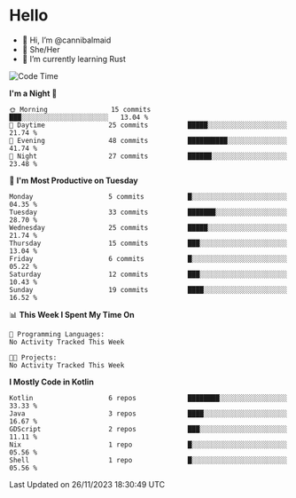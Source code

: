 # Hello
- 👋 Hi, I’m @cannibalmaid
- 👀 She/Her
- 🌱 I’m currently learning Rust

<!--START_SECTION:waka-->
![Code Time](http://img.shields.io/badge/Code%20Time-132%20hrs%2023%20mins-blue)

**I'm a Night 🦉** 

```text
🌞 Morning                15 commits          ███░░░░░░░░░░░░░░░░░░░░░░   13.04 % 
🌆 Daytime                25 commits          █████░░░░░░░░░░░░░░░░░░░░   21.74 % 
🌃 Evening                48 commits          ██████████░░░░░░░░░░░░░░░   41.74 % 
🌙 Night                  27 commits          ██████░░░░░░░░░░░░░░░░░░░   23.48 % 
```
📅 **I'm Most Productive on Tuesday** 

```text
Monday                   5 commits           █░░░░░░░░░░░░░░░░░░░░░░░░   04.35 % 
Tuesday                  33 commits          ███████░░░░░░░░░░░░░░░░░░   28.70 % 
Wednesday                25 commits          █████░░░░░░░░░░░░░░░░░░░░   21.74 % 
Thursday                 15 commits          ███░░░░░░░░░░░░░░░░░░░░░░   13.04 % 
Friday                   6 commits           █░░░░░░░░░░░░░░░░░░░░░░░░   05.22 % 
Saturday                 12 commits          ███░░░░░░░░░░░░░░░░░░░░░░   10.43 % 
Sunday                   19 commits          ████░░░░░░░░░░░░░░░░░░░░░   16.52 % 
```


📊 **This Week I Spent My Time On** 

```text
💬 Programming Languages: 
No Activity Tracked This Week

🐱‍💻 Projects: 
No Activity Tracked This Week
```

**I Mostly Code in Kotlin** 

```text
Kotlin                   6 repos             ████████░░░░░░░░░░░░░░░░░   33.33 % 
Java                     3 repos             ████░░░░░░░░░░░░░░░░░░░░░   16.67 % 
GDScript                 2 repos             ███░░░░░░░░░░░░░░░░░░░░░░   11.11 % 
Nix                      1 repo              █░░░░░░░░░░░░░░░░░░░░░░░░   05.56 % 
Shell                    1 repo              █░░░░░░░░░░░░░░░░░░░░░░░░   05.56 % 
```




 Last Updated on 26/11/2023 18:30:49 UTC
<!--END_SECTION:waka-->

